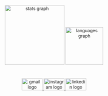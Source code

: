 <div align="center">
  <img src="https://github-readme-stats.vercel.app/api?username=GabriellSilvestre2&hide_title=false&hide_rank=false&show_icons=true&include_all_commits=true&count_private=true&disable_animations=false&theme=tokyonight&locale=en&hide_border=false&order=1" height="190" alt="stats graph"  />
  <img src="https://github-readme-stats.vercel.app/api/top-langs?username=GabriellSilvestre2&locale=en&hide_title=false&layout=compact&card_width=320&langs_count=5&theme=tokyonight&hide_border=false&order=2" height="120" alt="languages graph"  />
</div>

###

<br clear="both">

<div align="center">
  <a href="gabriellsilvestrerego@gmail.com" target="_blank">
    <img src="https://raw.githubusercontent.com/maurodesouza/profile-readme-generator/master/src/assets/icons/social/gmail/default.svg" width="66" height="38" alt="gmail logo"  />
  </a>
  <a href="https://www.instagram.com/gabriellsilvestre_/" target="_blank">
    <img src="https://raw.githubusercontent.com/maurodesouza/profile-readme-generator/master/src/assets/icons/social/instagram/default.svg" width="66" height="38" alt="instagram logo"  />
  </a>
  <a href="https://www.linkedin.com/in/gabriel-silvestre-rego-8b72a32b6/" target="_blank">
    <img src="https://raw.githubusercontent.com/maurodesouza/profile-readme-generator/master/src/assets/icons/social/linkedin/default.svg" width="66" height="38" alt="linkedin logo"  />
  </a>
</div>

###

